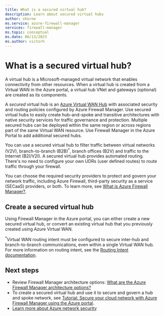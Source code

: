 ```yaml
---
title: What is a secured virtual hub?
description: Learn about secured virtual hubs
author: vhorne
ms.service: azure-firewall-manager
services: firewall-manager
ms.topic: conceptual
ms.date: 06/13/2023
ms.author: victorh
---
```


# What is a secured virtual hub?

A virtual hub is a Microsoft-managed virtual network that enables connectivity from other resources. When a virtual hub is created from a Virtual WAN in the Azure portal, a virtual hub VNet and gateways (optional) are created as its components.

A *secured* virtual hub is an [Azure Virtual WAN Hub](../virtual-wan/virtual-wan-about.md#resources) with associated security and routing policies configured by Azure Firewall Manager. Use secured virtual hubs to easily create hub-and-spoke and transitive architectures with native security services for traffic governance and protection. Multiple secured hubs can be deployed within the same region or across regions part of the same Virtual WAN resource. Use Firewall Manager in the Azure Portal to add additional secured hubs. 

You can use a secured virtual hub to filter traffic between virtual networks (V2V), branch-to-branch (B2B)<sup>*</sup>, branch offices (B2V) and traffic to the Internet (B2I/V2I). A secured virtual hub provides automated routing. There's no need to configure your own UDRs (user defined routes) to route traffic through your firewall.

You can choose the required security providers to protect and govern your network traffic, including Azure Firewall, third-party security as a service (SECaaS) providers, or both. To learn more, see [What is Azure Firewall Manager?](overview.md#known-issues). 

## Create a secured virtual hub

Using Firewall Manager in the Azure portal, you can either create a new secured virtual hub, or convert an existing virtual hub that you previously created using Azure Virtual WAN.

 <sup>*</sup>Virtual WAN routing intent must be configured to secure inter-hub and branch-to-branch communications, even within a single Virtual WAN hub. For more information on routing intent, see the [Routing Intent documentation](../virtual-wan/how-to-routing-policies.md).

## Next steps

- Review Firewall Manager architecture options: [What are the Azure Firewall Manager architecture options?](vhubs-and-vnets.md)
- To create a secured virtual hub and use it  to secure and govern a hub and spoke network, see [Tutorial: Secure your cloud network with Azure Firewall Manager using the Azure portal](secure-cloud-network.md).
- [Learn more about Azure network security](../networking/security/index.yml)

